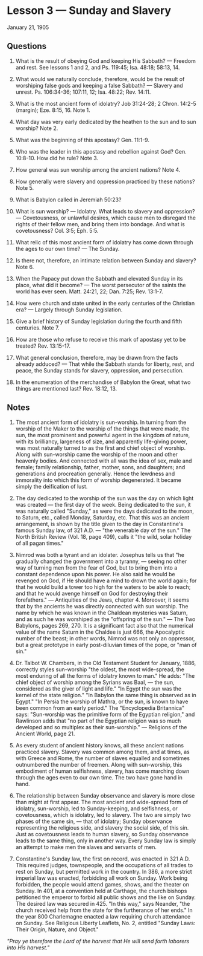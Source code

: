 # Lesson 3 — Sunday and Slavery
January 21, 1905

## Questions

1. What is the result of obeying God and keeping His Sabbath? — Freedom and rest. See lessons 1 and 2, and Ps. 119:45; Isa. 48:18; 58:13, 14.

2. What would we naturally conclude, therefore, would be the result of worshiping false gods and keeping a false Sabbath? — Slavery and unrest. Ps. 106:34-36; 107:11, 12; Isa. 48:22; Rev. 14:11.

3. What is the most ancient form of idolatry? Job 31:24-28; 2 Chron. 14:2-5 (margin); Eze. 8:15, 16. Note 1.

4. What day was very early dedicated by the heathen to the sun and to sun worship? Note 2.

5. What was the beginning of this apostasy? Gen. 11:1-9.

6. Who was the leader in this apostasy and rebellion against God? Gen. 10:8-10. How did he rule? Note 3.

7. How general was sun worship among the ancient nations? Note 4.

8. How generally were slavery and oppression practiced by these nations? Note 5.

9. What is Babylon called in Jeremiah 50:23?

10. What is sun worship? — Idolatry. What leads to slavery and oppression? — Covetousness, or unlawful desires, which cause men to disregard the rights of their fellow men, and bring them into bondage. And what is covetousness? Col. 3:5; Eph. 5:5.

11. What relic of this most ancient form of idolatry has come down through the ages to our own time? — The Sunday.

12. Is there not, therefore, an intimate relation between Sunday and slavery? Note 6.

13. When the Papacy put down the Sabbath and elevated Sunday in its place, what did it become? — The worst persecutor of the saints the world has ever seen. Matt. 24:21, 22; Dan. 7:25; Rev. 13:1-7.

14. How were church and state united in the early centuries of the Christian era? — Largely through Sunday legislation.

15. Give a brief history of Sunday legislation during the fourth and fifth centuries. Note 7.

16. How are those who refuse to receive this mark of apostasy yet to be treated? Rev. 13:15-17.

17. What general conclusion, therefore, may be drawn from the facts already adduced? — That while the Sabbath stands for liberty, rest, and peace, the Sunday stands for slavery, oppression, and persecution.

18. In the enumeration of the merchandise of Babylon the Great, what two things are mentioned last? Rev. 18:12, 13.

## Notes

1. The most ancient form of idolatry is sun-worship. In turning from the worship of the Maker to the worship of the things that were made, the sun, the most prominent and powerful agent in the kingdom of nature, with its brilliancy, largeness of size, and apparently life-giving power, was most naturally turned to as the first and chief object of worship. Along with sun-worship came the worship of the moon and other heavenly bodies. And connected with all was the idea of sex, male and female; family relationship, father, mother, sons, and daughters; and generations and procreation generally. Hence the lewdness and immorality into which this form of worship degenerated. It became simply the deification of lust.

2. The day dedicated to the worship of the sun was the day on which light was created — the first day of the week. Being dedicated to the sun, it was naturally called "Sunday," as were the days dedicated to the moon, to Saturn, etc., called Monday, Saturday, etc. That this was an ancient arrangement, is shown by the title given to the day in Constantine's famous Sunday law, of 321 A.D. — "the venerable day of the sun." The North British Review (Vol. 18, page 409), calls it "the wild, solar holiday of all pagan times."

3. Nimrod was both a tyrant and an idolater. Josephus tells us that "he gradually changed the government into a tyranny, — seeing no other way of turning men from the fear of God, but to bring them into a constant dependence upon his power. He also said he would be revenged on God, if He should have a mind to drown the world again; for that he would build a tower too high for the waters to be able to reach; and that he would avenge himself on God for destroying their forefathers." — Antiquities of the Jews, chapter 4. Moreover, it seems that by the ancients he was directly connected with sun worship. The name by which he was known in the Chaldean mysteries was Saturn, and as such he was worshiped as the "offspring of the sun." — The Two Babylons, pages 269, 270. It is a significant fact also that the numerical value of the name Saturn in the Chaldee is just 666, the Apocalyptic number of the beast; in other words, Nimrod was not only an oppressor, but a great prototype in early post-diluvian times of the pope, or "man of sin."

4. Dr. Talbot W. Chambers, in the Old Testament Student for January, 1886, correctly styles sun-worship "the oldest, the most wide-spread, the most enduring of all the forms of idolatry known to man." He adds: "The chief object of worship among the Syrians was Baal, — the sun, considered as the giver of light and life." "In Egypt the sun was the kernel of the state religion." "In Babylon the same thing is observed as in Egypt." "In Persia the worship of Mathra, or the sun, is known to have been common from an early period." The "Encyclopedia Britannica" says: "Sun-worship was the primitive form of the Egyptian religion," and Rawlinson adds that "no part of the Egyptian religion was so much developed and so multiplex as their sun-worship." — Religions of the Ancient World, page 21.

5. As every student of ancient history knows, all these ancient nations practiced slavery. Slavery was common among them, and at times, as with Greece and Rome, the number of slaves equalled and sometimes outnumbered the number of freemen. Along with sun-worship, this embodiment of human selfishness, slavery, has come marching down through the ages even to our own time. The two have gone hand in hand.

6. The relationship between Sunday observance and slavery is more close than might at first appear. The most ancient and wide-spread form of idolatry, sun-worship, led to Sunday-keeping, and selfishness, or covetousness, which is idolatry, led to slavery. The two are simply two phases of the same sin, — that of idolatry; Sunday observance representing the religious side, and slavery the social side, of this sin. Just as covetousness leads to human slavery, so Sunday observance leads to the same thing, only in another way. Every Sunday law is simply an attempt to make men the slaves and servants of men.

7. Constantine's Sunday law, the first on record, was enacted in 321 A.D. This required judges, townspeople, and the occupations of all trades to rest on Sunday, but permitted work in the country. In 386, a more strict imperial law was enacted, forbidding all work on Sunday. Work being forbidden, the people would attend games, shows, and the theater on Sunday. In 401, at a convention held at Carthage, the church bishops petitioned the emperor to forbid all public shows and the like on Sunday. The desired law was secured in 425. "In this way," says Neander, "the church received help from the state for the furtherance of her ends." In the year 800 Charlemagne enacted a law requiring church attendance on Sunday. See Religious Liberty Leaflets, No. 2, entitled "Sunday Laws: Their Origin, Nature, and Object."

*"Pray ye therefore the Lord of the harvest that He will send forth laborers into His harvest."*